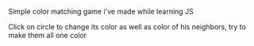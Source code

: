 Simple color matching game i've made while learning JS

Click on circle to change its color as well as color of his neighbors, try to make them all one color
